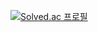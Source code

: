 [![Solved.ac
프로필](http://mazassumnida.wtf/api/v2/generate_badge?boj=sige_tank)](https://solved.ac/sige_tank)

